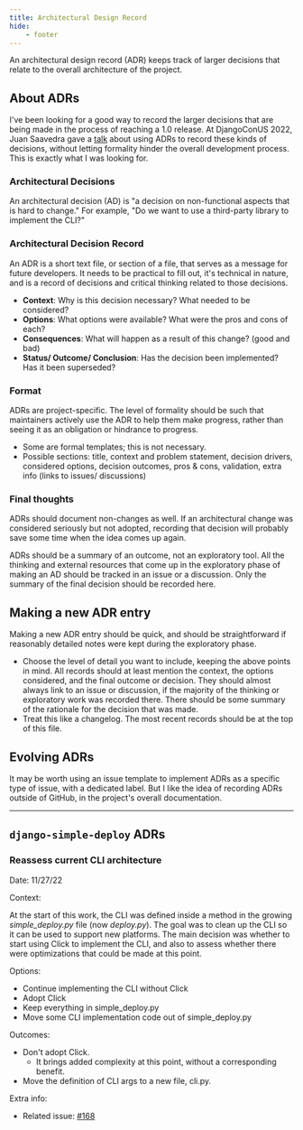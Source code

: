 ```yaml
---
title: Architectural Design Record
hide:
    - footer
---
```


An architectural design record (ADR) keeps track of larger decisions that relate to the overall architecture of the project.

## About ADRs

I've been looking for a good way to record the larger decisions that are being made in the process of reaching a 1.0 release. At DjangoConUS 2022, Juan Saavedra gave a [talk](https://www.youtube.com/watch?v=_-0zHdJGTlw) about using ADRs to record these kinds of decisions, without letting formality hinder the overall development process. This is exactly what I was looking for. 

### Architectural Decisions

An architectural decision (AD) is "a decision on non-functional aspects that is hard to change." For example, "Do we want to use a third-party library to implement the CLI?"

### Architectural Decision Record

An ADR is a short text file, or section of a file, that serves as a message for future developers. It needs to be practical to fill out, it's technical in nature, and is a record of decisions and critical thinking related to those decisions.

- **Context**: Why is this decision necessary? What needed to be considered?
- **Options**: What options were available? What were the pros and cons of each?
- **Consequences**: What will happen as a result of this change? (good and bad)
- **Status/ Outcome/ Conclusion**: Has the decision been implemented? Has it been superseded?

### Format

ADRs are project-specific. The level of formality should be such that maintainers actively use the ADR to help them make progress, rather than seeing it as an obligation or hindrance to progress.

- Some are formal templates; this is not necessary.
- Possible sections: title, context and problem statement, decision drivers, considered options, decision outcomes, pros & cons, validation, extra info (links to issues/ discussions)

### Final thoughts

ADRs should document non-changes as well. If an architectural change was considered seriously but not adopted, recording that decision will probably save some time when the idea comes up again.

ADRs should be a summary of an outcome, not an exploratory tool. All the thinking and external resources that come up in the exploratory phase of making an AD should be tracked in an issue or a discussion. Only the summary of the final decision should be recorded here.

## Making a new ADR entry

Making a new ADR entry should be quick, and should be straightforward if reasonably detailed notes were kept during the exploratory phase.

- Choose the level of detail you want to include, keeping the above points in mind. All records should at least mention the context, the options considered, and the final outcome or decision. They should almost always link to an issue or discussion, if the majority of the thinking or exploratory work was recorded there. There should be some summary of the rationale for the decision that was made.
- Treat this like a changelog. The most recent records should be at the top of this file.

## Evolving ADRs

It may be worth using an issue template to implement ADRs as a specific type of issue, with a dedicated label. But I like the idea of recording ADRs outside of GitHub, in the project's overall documentation.

---

## `django-simple-deploy` ADRs

### Reassess current CLI architecture

Date: 11/27/22

Context:

At the start of this work, the CLI was defined inside a method in the growing *simple_deploy.py* file (now *deploy.py*). The goal was to clean up the CLI so it can be used to support new platforms. The main decision was whether to start using Click to implement the CLI, and also to assess whether there were optimizations that could be made at this point.

Options:

- Continue implementing the CLI without Click
- Adopt Click
- Keep everything in simple_deploy.py
- Move some CLI implementation code out of simple_deploy.py

Outcomes:

- Don't adopt Click.
    - It brings added complexity at this point, without a corresponding benefit.
- Move the definition of CLI args to a new file, cli.py.

Extra info:

- Related issue: [#168](https://github.com/django-simple-deploy/django-simple-deploy/issues/168)
